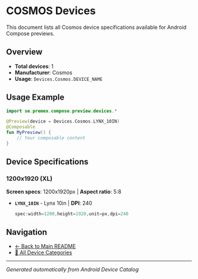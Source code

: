 # COSMOS Devices

This document lists all Cosmos device specifications available for Android Compose previews.

## Overview

- **Total devices**: 1
- **Manufacturer**: Cosmos
- **Usage**: `Devices.Cosmos.DEVICE_NAME`

## Usage Example

```kotlin
import se.premex.compose.preview.devices.*

@Preview(device = Devices.Cosmos.LYNX_10IN)
@Composable
fun MyPreview() {
    // Your composable content
}
```

## Device Specifications

### 1200x1920 (XL)

**Screen specs**: 1200x1920px | **Aspect ratio**: 5:8

- **`LYNX_10IN`** - Lynx 10in | **DPI**: 240
  ```kotlin
  spec:width=1200,height=1920,unit=px,dpi=240
  ```

## Navigation

- [← Back to Main README](../../README.md)
- [📱 All Device Categories](../README.md)

---
*Generated automatically from Android Device Catalog*
